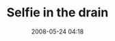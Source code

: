 ---
title: "Selfie in the drain"
picture: "/assets/camera-roll/2008/2008-05-24-selfie-in-the-drain/recon-2-045.jpg"
date: 2008-05-24 04:18
layout: picture
location:
  - Lake Phalen
thumbnail: "/assets/camera-roll/2008/2008-05-24-selfie-in-the-drain/recon-2-045-thumbnail.jpg"
tags:
  - Recon 2
  - selfie
  - spray paint
  - drain
  - Lake Phalen
  - Urban Exploration
  - Photograph
---